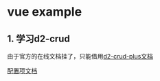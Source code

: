 # vue example

## 1. 学习d2-crud
由于官方的在线文档挂了，只能借用[d2-crud-plus文档](http://d2-crud-plus.docmirror.cn/d2-crud-plus/)


[配置项文档](http://d2-crud-plus.docmirror.cn/d2-crud-plus/d2-crud-x/crud.html)